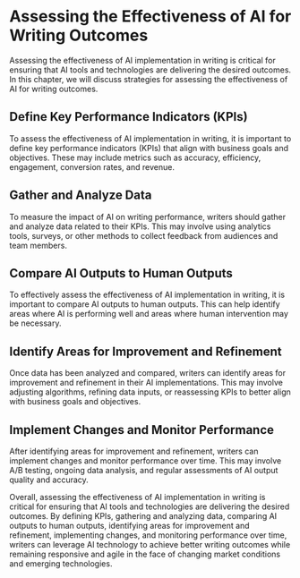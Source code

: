 Assessing the Effectiveness of AI for Writing Outcomes
=============================================================================================================

Assessing the effectiveness of AI implementation in writing is critical for ensuring that AI tools and technologies are delivering the desired outcomes. In this chapter, we will discuss strategies for assessing the effectiveness of AI for writing outcomes.

Define Key Performance Indicators (KPIs)
----------------------------------------

To assess the effectiveness of AI implementation in writing, it is important to define key performance indicators (KPIs) that align with business goals and objectives. These may include metrics such as accuracy, efficiency, engagement, conversion rates, and revenue.

Gather and Analyze Data
-----------------------

To measure the impact of AI on writing performance, writers should gather and analyze data related to their KPIs. This may involve using analytics tools, surveys, or other methods to collect feedback from audiences and team members.

Compare AI Outputs to Human Outputs
-----------------------------------

To effectively assess the effectiveness of AI implementation in writing, it is important to compare AI outputs to human outputs. This can help identify areas where AI is performing well and areas where human intervention may be necessary.

Identify Areas for Improvement and Refinement
---------------------------------------------

Once data has been analyzed and compared, writers can identify areas for improvement and refinement in their AI implementations. This may involve adjusting algorithms, refining data inputs, or reassessing KPIs to better align with business goals and objectives.

Implement Changes and Monitor Performance
-----------------------------------------

After identifying areas for improvement and refinement, writers can implement changes and monitor performance over time. This may involve A/B testing, ongoing data analysis, and regular assessments of AI output quality and accuracy.

Overall, assessing the effectiveness of AI implementation in writing is critical for ensuring that AI tools and technologies are delivering the desired outcomes. By defining KPIs, gathering and analyzing data, comparing AI outputs to human outputs, identifying areas for improvement and refinement, implementing changes, and monitoring performance over time, writers can leverage AI technology to achieve better writing outcomes while remaining responsive and agile in the face of changing market conditions and emerging technologies.
